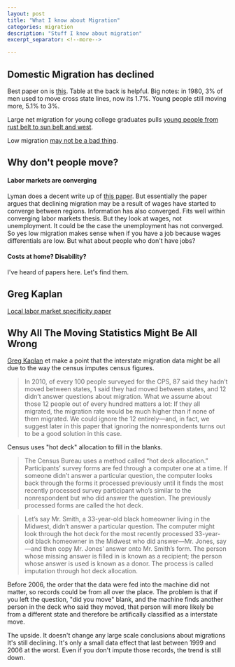 ```yaml
---
layout: post
title: "What I know about Migration"
categories: migration
description: "Stuff I know about migration"
excerpt_separator: <!--more-->

---
```

## Domestic Migration has declined

Best paper on is [this](https://www.federalreserve.gov/pubs/feds/2011/201130/201130pap.pdf). Table at the back is helpful. Big notes: in 1980, 3% of men used to move cross state lines, now its 1.7%. Young people still moving more, 5.1% to 3%.

Large net migration for young college graduates pulls [young people from rust belt to sun belt and west](https://www.nytimes.com/2016/11/22/upshot/the-states-that-college-graduates-are-most-likely-to-leave.html).

Low migration [may not be a bad thing](https://medium.com/migration-issues/declining-migration-may-be-good-news-f6203f9b9a11#.qtffps7bp).






## Why don't people move?

#### Labor markets are converging

Lyman does a decent write up of [this paper](http://onlinelibrary.wiley.com/store/10.1111/iere.12209/asset/iere12209.pdf;jsessionid=B0BD5631CB11906AA3857C968CBE14A9.f04t04?v=1&t=j02zl283&s=0cc021d881fdb4016bd314cc319fb3a7ef61c2fa&systemMessage=Pay+per+view+article+purchase%28PPV%29+on+Wiley+Online+Library+will+be+unavailable+on+Saturday+11th+March+from+05%3A00-14%3A00+GMT+%2F+12%3A00-09%3A00+EST+%2F+13%3A00-22%3A00+SGT+for+essential+maintenance.++Apologies+for+the+inconvenience.). But essentially the paper argues that declining migration may be a result of wages have started to converge between regions. Information has also converged. Fits well within converging labor markets thesis. But they look at wages, not unemployment. It could be the case the unemployment has not converged. So yes low migration makes sense when if you have a job because wages differentials are low. But what about people who don't have jobs? 

#### Costs at home? Disability? 

I've heard of papers here. Let's find them.

## Greg Kaplan

[Local labor market specificity paper](https://gregkaplan.uchicago.edu/sites/gregkaplan.uchicago.edu/files/uploads/kaplan_schulhoferwohl_final_oct2015.pdf)


## Why All The Moving Statistics Might Be All Wrong
[Greg Kaplan](https://gregkaplan.uchicago.edu/sites/gregkaplan.uchicago.edu/files/uploads/minneapolis_fed_policy_papers.pdf) et make a point that the interstate migration data might be all due to the way the census imputes census figures. 

>In 2010, of every 100 people surveyed for the CPS, 87 said they hadn’t moved between states, 1 said they had moved between states, and 12 didn’t answer questions about migration. What we assume about those 12 people out of every hundred matters a lot: If they all migrated, the migration rate would be much higher than if none of them migrated. We could ignore the 12 entirely—and, in fact, we suggest later in this paper that ignoring the nonrespondents turns out to be a good solution in this case.

Census uses "hot deck" allocation to fill in the blanks. 
 > The Census Bureau uses a method called “hot deck allocation.” Participants’ survey forms are fed through a computer one at a time. If someone didn’t answer a particular question, the computer looks back through the forms it processed previously until it finds the most recently processed survey participant who’s similar to the nonrespondent but who did answer the question. The previously processed forms are called the hot deck. 

 >Let’s say Mr. Smith, a 33-year-old black homeowner living in the Midwest, didn’t answer a particular question. The computer might look through the hot deck for the most recently processed 33-year-old black homeowner in the Midwest who did answer—Mr. Jones, say—and then copy Mr. Jones’ answer onto Mr. Smith’s form. The person whose missing answer is filled in is known as a recipient; the person whose answer is used is known as a donor. The process is called imputation through hot deck allocation.

Before 2006, the order that the data were fed into the machine did not matter, so records could be from all over the place. The problem is that if you left the question, "did you move" blank, and the machine finds another person in the deck who said they moved, that person will more likely be from a different state and therefore be artifically classified as a interstate move. 

The upside. It doesn't change any large scale conclusions about migrations It's still declining. It's only a small data effect that last between 1999 and 2006 at the worst. Even if you don't impute those records, the trend is still down.




